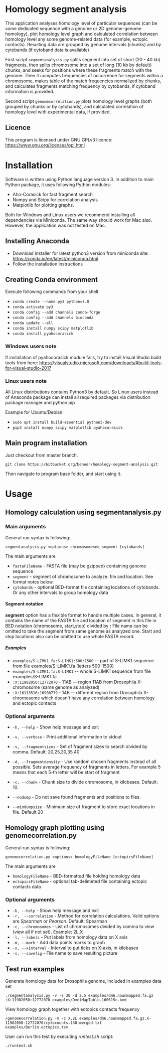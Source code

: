 
# Homology segment analysis

This application analyses homology level of particular sequences (can be some dedicated sequence with a genome or 2D genome-genome homology), 
plot homology level graph 
and calculated correlation between homology level any some genome-related data (for example, ectopic contacts). 
Resulting data are grouped by genome intervals (chunks) and by cytobands (if cytoband data is available)

First script `segmentanalysis.py` splits segment into set of short (20 - 40 kb) fragments,
then splits chromosome into a set of long (10 kb by default) chunks, and seeks for positions where these fragments match with the genome.
Then it computes frequencies of occurrence for segments within a chromosome,
makes table of the match frequencies normalized by chunks, and calculates fragments matching frequency by cytobands, 
if cytoband information is provided.

Second script `genomecorrelation.py` plots homology level graphs (both grouped by chunks or by cytobands),
and calculated correlation of homology level with experimental data, if provided.

## Licence
This program is licensed under GNU GPLv3 licence: https://www.gnu.org/licenses/gpl.html


# Installation 
Software is written using Python language version 3.
In addition to main Python package, it uses following Python modules:
* Aho-Corasick for fast fragment search
* Numpy and Scipy for correlation analysis
* Matplotlib for plotting graphs.

Both for Windows and Linux users we recommend installing all dependencies via Miniconda. The same way should work for Mac also. 
However, the application was not tested on Mac.

## Installing Anaconda
* Download installer for latest python3 version from miniconda site: https://conda.io/en/latest/miniconda.html 
* Follow the installation instructions

## Creating Conda environment
Execute following commands from your shell
* `conda create --name py3 python=3.8`
* `conda activate py3`
* `conda config --add channels conda-forge`
* `conda config --add channels bioconda`
* `conda update --all`
* `conda install numpy scipy matplotlib`
* `conda install pyahocorasick`

### Windows users note
If installation of pyahocorasick module fails, try to install Visual Studio build tools from here: https://visualstudio.microsoft.com/downloads/#build-tools-for-visual-studio-2017

### Linux users note
All Linux distributions contains Python3 by default. 
So Linux users instead of Anaconda package can install all required packages via distribution package manager and python pip

Example for Ubuntu/Debian:
* `sudo apt install build-essential python3-dev`
* `pip3 install numpy scipy matplotlib pyahocorasick`


## Main program installation
Just checkout from master branch.

`git clone https://bitbucket.org/beneor/homology-segment-analysis.git`

Then navigate to program base folder, and start using it.

# Usage

## Homology calculation using segmentanalysis.py 

### Main arguments
General run syntax is following: 

`segmentanalysis.py <options> chromosomeseq segment [cytobands]`

The main arguments are

+  `fastaFileName` -      FASTA file (may be gzipped) containing genome sequence                      
+  `segment` -              segment of chromosome to analyze: file and location. See format notes below.
+  `cytobands` - optional BED-format file containing locations of cytobands.
Or any other intervals to group homology data 

#### Segment notation
**segment** option has a flexible format to handle multiple cases. 
In general, it contains the name of the FASTA file and location of segment in this file in BED 
notation (chromosome, start,stop) divided by **:**
File name can be omitted to take the segment from same genome as analyzed one.
Start and stop locations also can be omitted to use whole FASTA record. 

##### Examples
* `examples/S-LIMK1.fa:S-LIMK1:500:1500` -- part of S-LIMK1 sequence from file examples/S-LIMK1.fa (letters 500-1500)
* `examples/S-LIMK1.fa:S-LIMK1` -- whole S-LIMK1 sequence from file examples/S-LIMK1.fa
* `:X:11982050:12772070` - 11AB -- region 11AB from Drosophila X-chromosome (same genome as analyzed)
* `:X:16113516:16900779` - 14B -- different region from Drosophila X-chromosome which doesn't have any correlation between homology and ectopic contacts
                       
### Optional arguments
* `-h, --help`  -          Show help message and exit
* `-v, --verbose`  -       Print additional information to stdout
* `-s, --fragmentsizes` - Set of fragment sizes to search divided by comma. Default: 20,25,30,35,40
* `-d, --fragmentdensity`  - Use random chosen fragments instead of all possible.
                        Sets average frequency of fragments in letters. For
                        example 5 means that each 5-th letter will be start of
                        fragment
* `-c, --chunk`  - Chunk size to divide chromosome, in kilobases. Default: 10. 
                        
* `--nodump` - Do not save found fragments and positions to files.
* `--mindumpsize` - Minimum size of fragment to store exact locations in
                        file. Default 20


## Homology graph plotting using genomecorrelation.py 

General run syntax is following: 

`genomecorrelation.py <options> homologyFileName [ectopicsFileName]` 

The main arguments are

+ `homologyFileName` - BED-formatted file holding homology data
+ `ectopicsFileName` - optional tab-delimeted file containing ectopic contacts data

### Optional arguments
+ `-h, --help` -           Show help message and exit
+ `-r,  --correlation` - Method for correlation calculations. Valid options are *Spearman* or *Pearson*. 
                        Default: Spearman
+ `-c, --chromosomes` - List of chromosomes divided by comma to view (view all if
                        not set). Example: 2L,X
+ `-l, --labels` -         Put labels from homology data on X axis
+ `-m, --mark` -           Add data points marks to graph
+ `-x, --xinterval` - Interval to put ticks on X-axis, in kilobases
+ `-s, --savefig` -   File name to save resulting picture

## Test run examples
Generate homology data for Drosophila genome, included in examples data set 

`./segmentanalysis.py -v -s 30 -d 2.5 examples/dm6.nounmapped.fa.gz :X:11982050:12772070 examples/DmelMapTable.160615c.bed`

View homology graph together with ectopics contacts frequency

`/genomecorrelation.py -m -c X,2L examples/dm6.nounmapped.fa.gz.X-11982050-12772070/cytocounts.l30-merged.txt examples/Berlin.ectopics.tsv`

User can run this test by executing *runtest.sh* script:

`./runtest.sh`


